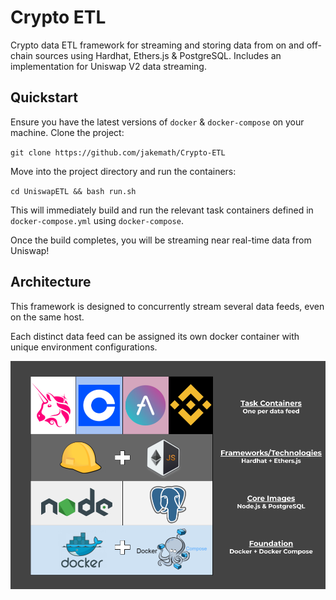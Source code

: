 # Crypto ETL
Crypto data ETL framework for streaming and storing data from on and off-chain sources using Hardhat, Ethers.js & PostgreSQL. Includes an implementation for Uniswap V2 data streaming.

## Quickstart
Ensure you have the latest versions of `docker` & `docker-compose` on your machine. Clone the project:

`git clone https://github.com/jakemath/Crypto-ETL`

Move into the project directory and run the containers:

`cd UniswapETL && bash run.sh`

This will immediately build and run the relevant task containers defined in `docker-compose.yml` using `docker-compose`.

Once the build completes, you will be streaming near real-time data from Uniswap! 

## Architecture

This framework is designed to concurrently stream several data feeds, even on the same host. 

Each distinct data feed can be assigned its own docker container with unique environment configurations. 

![Design](design.png)
